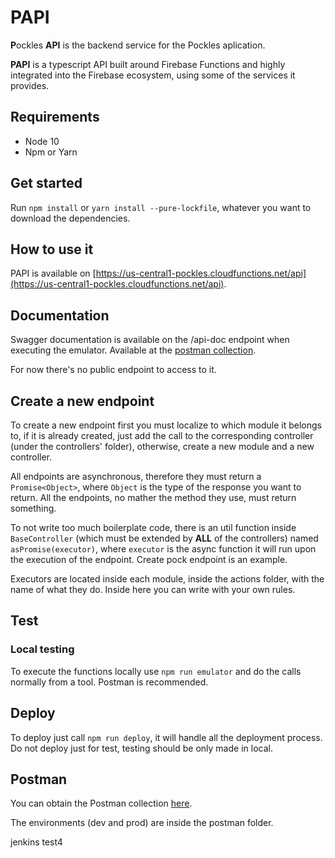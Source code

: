 # PAPI 

**P**ockles **API** is the backend service for the Pockles aplication.

**PAPI** is a typescript API built around Firebase Functions and highly integrated into the Firebase ecosystem, using some of the services it provides.

## Requirements

* Node 10
* Npm or Yarn
 
## Get started

Run `npm install` or `yarn install --pure-lockfile`, whatever you want to download the dependencies.

## How to use it

PAPI is available on [https://us-central1-pockles.cloudfunctions.net/api](https://us-central1-pockles.cloudfunctions.net/api).

## Documentation

Swagger documentation is available on the /api-doc endpoint when executing the emulator. Available at the [postman collection](#postman).

For now there's no public endpoint to access to it.

## Create a new endpoint

To create a new endpoint first you must localize to which module it belongs to, if it is already created, just add the call to the corresponding 
controller (under the controllers' folder), otherwise, create a new module and a new controller.


All endpoints are asynchronous, therefore they must return a ``Promise<Object>``, where `Object` is the type of the response you want to return. 
All the endpoints, no mather the method they use, must return something.
 
 
To not write too much boilerplate code, there is an util function inside ``BaseController``
(which must be extended by **ALL** of the controllers) named ``asPromise(executor)``, where `executor` is the async function it will run upon
the execution of the endpoint. Create pock endpoint is an example.


Executors are located inside each module, inside the actions folder, with the name of what they do. Inside here you can write with your own rules.

## Test

### Local testing

To execute the functions locally use ``npm run emulator`` and do the calls normally from a tool. Postman is recommended.

## Deploy 

To deploy just call `npm run deploy`, it will handle all the deployment process. Do not deploy just for test, testing should be
only made in local.

## Postman

You can obtain the Postman collection [here](https://www.getpostman.com/collections/f9eb887003a02a059087).

The environments (dev and prod) are inside the postman folder.

jenkins test4
